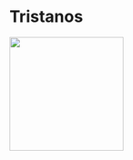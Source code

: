 # Tristanos<div align="left">
  <img height="200" src="https://scontent.fcgy2-2.fna.fbcdn.net/v/t39.30808-6/354251693_261951199848505_6938416768975745445_n.jpg?_nc_cat=101&ccb=1-7&_nc_sid=5f2048&_nc_eui2=AeGM-8FllhGWOFiLlvmF4l0V1cCL2ywdgpfVwIvbLB2Cl1t6DPLPbzPT0gO1HU_BneRZlgL1ENDbrxsZRdnSMKQL&_nc_ohc=Fs2Y38fXWR8AX80CZIV&_nc_ht=scontent.fcgy2-2.fna&oh=00_AfAo5im0losXf5GnkjM_Za1p7udRebMPksgbn3zJN_lgaw&oe=65F08F20"  />
</div>

###
